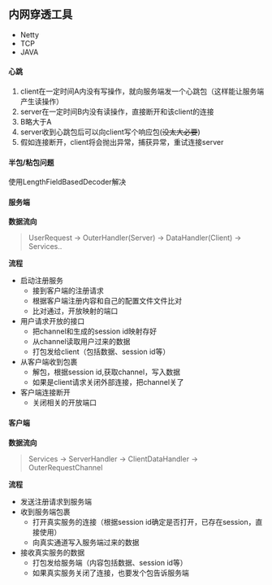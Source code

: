 ## 内网穿透工具

- Netty
- TCP
- JAVA

#### 心跳

1. client在一定时间A内没有写操作，就向服务端发一个心跳包（这样能让服务端产生读操作）
2. server在一定时间B内没有读操作，直接断开和该client的连接
3. B略大于A
4. server收到心跳包后可以向client写个响应包(~~没太大必要~~)
5. 假如连接断开，client将会抛出异常，捕获异常，重试连接server

#### 半包/粘包问题

使用LengthFieldBasedDecoder解决


#### 服务端

**数据流向**

> UserRequest -> OuterHandler(Server) -> DataHandler(Client) -> Services..

**流程**

- 启动注册服务
    - 接到客户端的注册请求
    - 根据客户端注册内容和自己的配置文件文件比对
    - 比对通过，开放映射的端口
- 用户请求开放的接口
    - 把channel和生成的session id映射存好
    - 从channel读取用户过来的数据
    - 打包发给client（包括数据、session id等）
- 从客户端收到包裹
    - 解包，根据session id,获取channel，写入数据
    - 如果是client请求关闭外部连接，把channel关了
- 客户端连接断开
    - 关闭相关的开放端口

#### 客户端

**数据流向**

> Services -> ServerHandler -> ClientDataHandler -> OuterRequestChannel

**流程**

- 发送注册请求到服务端
- 收到服务端包裹
    - 打开真实服务的连接（根据session id确定是否打开，已存在session，直接使用）
    - 向真实通道写入服务端过来的数据
- 接收真实服务的数据
    - 打包发给服务端（内容包括数据、session id等）
    - 如果真实服务关闭了连接，也要发个包告诉服务端
